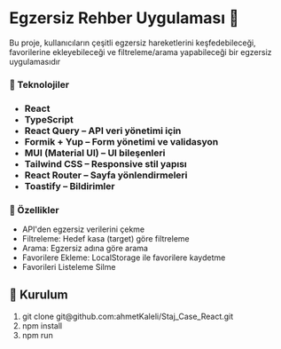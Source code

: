 <h1>Egzersiz Rehber Uygulaması 💪</h1>
  <p>Bu proje, kullanıcıların çeşitli egzersiz hareketlerini keşfedebileceği, favorilerine ekleyebileceği ve filtreleme/arama yapabileceği bir egzersiz uygulamasıdır</p>

  <h3>🚀 Teknolojiler<h3>
  <ul>
    <li>React</li>
    <li>TypeScript</li>
    <li>React Query – API veri yönetimi için</li>
    <li>Formik + Yup – Form yönetimi ve validasyon</li>
    <li>MUI (Material UI) – UI bileşenleri</li>
    <li>Tailwind CSS – Responsive stil yapısı</li>
    <li>React Router – Sayfa yönlendirmeleri</li>
    <li>Toastify – Bildirimler</li>
  </ul>

  <h3>🧩 Özellikler</h3>
  <ul>
    <li>API'den egzersiz verilerini çekme</li>
    <li>Filtreleme: Hedef kasa (target) göre filtreleme</li>
    <li>Arama: Egzersiz adına göre arama</li>
    <li>Favorilere Ekleme: LocalStorage ile favorilere kaydetme</li>
    <li>Favorileri Listeleme Silme</li>
  </ul>

  <h2>🔧 Kurulum </h2>
  <ol>
    <li>git clone git@github.com:ahmetKaleli/Staj_Case_React.git</li>
    <li>npm install</li>
    <li>npm run</li>
  </ol>